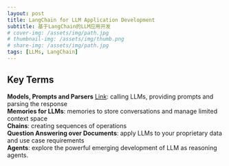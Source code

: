 ```yaml
---
layout: post
title: LangChain for LLM Application Development
subtitle: 基于LangChain的LLM应用开发
# cover-img: /assets/img/path.jpg
# thumbnail-img: /assets/img/thumb.png
# share-img: /assets/img/path.jpg
tags: [LLMs, LangChain]
---
```


## Key Terms

**Models, Prompts and Parsers** [Link](https://github.com/chennnxu/LangChain-for-LLM-Application-Development/blob/aa94d993e2d0ca1aa3724847919f7da7723aac37/L1-Model_prompt_parser.ipynb): calling LLMs, providing prompts and parsing the response  
**Memories for LLMs**: memories to store conversations and manage limited context space  
**Chains**: creating sequences of operations  
**Question Answering over Documents**: apply LLMs to your proprietary data and use case requirements  
**Agents**: explore the powerful emerging development of LLM as reasoning agents.  
